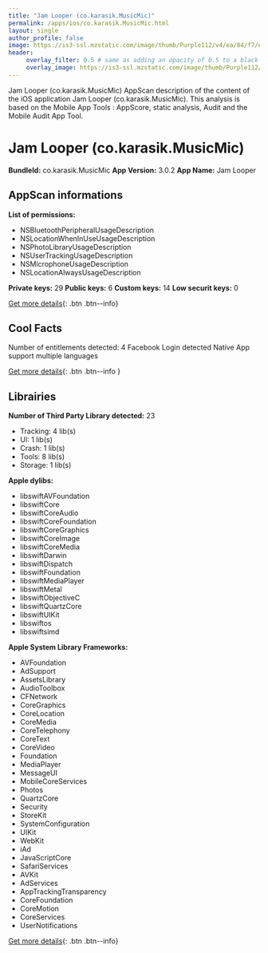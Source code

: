 ```yaml
---
title: "Jam Looper (co.karasik.MusicMic)"
permalink: /apps/ios/co.karasik.MusicMic.html
layout: single
author_profile: false
image: https://is3-ssl.mzstatic.com/image/thumb/Purple112/v4/ea/84/f7/ea84f70a-0ce3-48f6-2f07-28b3fbf95103/AppIcon-0-0-1x_U007emarketing-0-0-0-5-0-0-sRGB-0-0-0-GLES2_U002c0-512MB-85-220-0-0.png/512x512bb.jpg
header: 
     overlay_filter: 0.5 # same as adding an opacity of 0.5 to a black background
     overlay_image: https://is3-ssl.mzstatic.com/image/thumb/Purple112/v4/ea/84/f7/ea84f70a-0ce3-48f6-2f07-28b3fbf95103/AppIcon-0-0-1x_U007emarketing-0-0-0-5-0-0-sRGB-0-0-0-GLES2_U002c0-512MB-85-220-0-0.png/512x512bb.jpg
---
```

Jam Looper (co.karasik.MusicMic) AppScan description of the content of the iOS application Jam Looper (co.karasik.MusicMic). This analysis is based on the Mobile App Tools : AppScore, static analysis, Audit and the Mobile Audit App Tool.

# Jam Looper (co.karasik.MusicMic)

**BundleId:** co.karasik.MusicMic
**App Version:** 3.0.2
**App Name:** Jam Looper


## AppScan informations 

**List of permissions:** 
- NSBluetoothPeripheralUsageDescription
- NSLocationWhenInUseUsageDescription
- NSPhotoLibraryUsageDescription
- NSUserTrackingUsageDescription
- NSMicrophoneUsageDescription
- NSLocationAlwaysUsageDescription
  
  
**Private keys:** 29
**Public keys:** 6
**Custom keys:** 14
**Low securit keys:** 0
  
[Get more details](/pricing.html){: .btn .btn--info}

## Cool Facts

Number of entitlements detected: 4
Facebook Login detected
Native App
support multiple languages
  
[Get more details](/pricing.html){: .btn .btn--info }

## Librairies 
**Number of Third Party Library detected:** 23
- Tracking: 4 lib(s)
- UI: 1 lib(s)
- Crash: 1 lib(s)
- Tools: 8 lib(s)
- Storage: 1 lib(s)


**Apple dylibs:**
- libswiftAVFoundation
- libswiftCore
- libswiftCoreAudio
- libswiftCoreFoundation
- libswiftCoreGraphics
- libswiftCoreImage
- libswiftCoreMedia
- libswiftDarwin
- libswiftDispatch
- libswiftFoundation
- libswiftMediaPlayer
- libswiftMetal
- libswiftObjectiveC
- libswiftQuartzCore
- libswiftUIKit
- libswiftos
- libswiftsimd


**Apple System Library Frameworks:**
- AVFoundation
- AdSupport
- AssetsLibrary
- AudioToolbox
- CFNetwork
- CoreGraphics
- CoreLocation
- CoreMedia
- CoreTelephony
- CoreText
- CoreVideo
- Foundation
- MediaPlayer
- MessageUI
- MobileCoreServices
- Photos
- QuartzCore
- Security
- StoreKit
- SystemConfiguration
- UIKit
- WebKit
- iAd
- JavaScriptCore
- SafariServices
- AVKit
- AdServices
- AppTrackingTransparency
- CoreFoundation
- CoreMotion
- CoreServices
- UserNotifications


  
[Get more details](/pricing.html){: .btn .btn--info}

